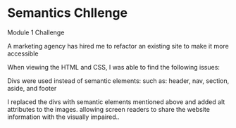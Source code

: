 # Semantics Chllenge 
<!--Dez Duran-->



<!--Project Title-->
Module 1 Challenge

<!--Project Description-->
A marketing agency has hired me to refactor an existing site to make it more accessible

When viewing the HTML and CSS, I was able to find the following issues:

   Divs were used instead of semantic elements:
   such as: 
   header, 
   nav, 
   section,
   aside,
   and footer

I replaced the divs with semantic elements mentioned above and added alt attributes to the images.
allowing screen readers to share the website information with the visually impaired..

<!--Website should read and work per usual, no further instructions should be needed-->